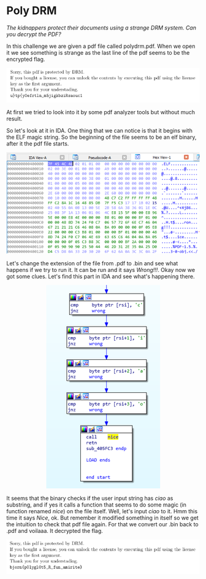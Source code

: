 # Poly DRM 

*The kidnappers protect their documents using a strange DRM system. Can you decrypt the PDF?*

In this challenge we are given a pdf file called polydrm.pdf. When we open it we see something is strange as the last line of the pdf seems to be the encrypted flag. 
<p align="center">
  <img src="https://github.com/dneubrandt/ctf/blob/master/bjorn_ctf_2020/polydrm/imgs/polydrm_pdf.PNG">
</p>

At first we tried to look into it by some pdf analyzer tools but without much result.

So let's look at it in IDA. One thing that we can notice is that it begins with the ELF magic string. So the beginning of the file seems to be an elf binary, after it the pdf file starts. 
<p align="center">
  <img src="https://github.com/dneubrandt/ctf/blob/master/bjorn_ctf_2020/polydrm/imgs/polydrm_magic_string.PNG">
</p>

Let's change the extension of the file from .pdf to .bin and see what happens if we try to run it. It can be run and it says *Wrong!!!*. Okay now we got some clues. Let's find this part in IDA and see what's happening there.
<p align="center">
  <img src="https://github.com/dneubrandt/ctf/blob/master/bjorn_ctf_2020/polydrm/imgs/polydrm_ida.PNG">
</p>

It seems that the binary checks if the user input string has *ciao* as substring, and if yes it calls a function that seems to do some magic (in function renamed *nice*) on the file itself. Well, let's input *ciao* to it. Hmm this time it says *Nice*, ok. But remember it modified something in itself so we get the intuition to check that pdf file again. For that we convert our .bin back to .pdf and voilaaa. It decrypted the flag.
<p align="center">
  <img src="https://github.com/dneubrandt/ctf/blob/master/bjorn_ctf_2020/polydrm/imgs/polydrm_flag.PNG">
</p>

